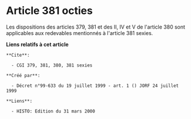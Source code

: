 # Article 381 octies

Les dispositions des articles 379, 381 et des II, IV et V de l'article 380 sont applicables aux redevables mentionnés à
l'article 381 sexies.

**Liens relatifs à cet article**

	**Cite**:

	  - CGI 379, 381, 380, 381 sexies

	**Créé par**:

	  - Décret n°99-633 du 19 juillet 1999 - art. 1 () JORF 24 juillet 1999

	**Liens**:

	  - HISTO: Edition du 31 mars 2000
